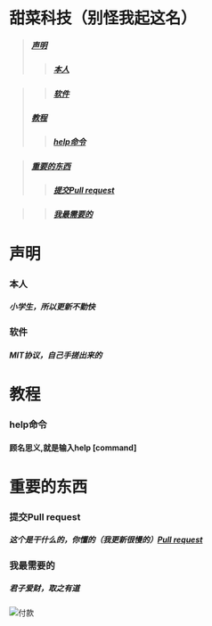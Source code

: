 # 甜菜科技（别怪我起这名）
>##### [声明](https://github.com/Enigma-Soul/TianCaiKeJi/edit/main/README.md#%E5%A3%B0%E6%98%8E-1)
>>##### [本人](https://github.com/Enigma-Soul/TianCaiKeJi/edit/main/README.md#%E6%9C%AC%E4%BA%BA-1)

>>##### [软件](https://github.com/Enigma-Soul/TianCaiKeJi/edit/main/README.md#%E8%BD%AF%E4%BB%B6-1)
>##### [教程](https://github.com/Enigma-Soul/TianCaiKeJi/edit/main/README.md#%E6%95%99%E7%A8%8B-1)
>>##### [help命令](https://github.com/Enigma-Soul/TianCaiKeJi/edit/main/README.md#help%E5%91%BD%E4%BB%A4-1)

>##### [重要的东西](https://github.com/Enigma-Soul/TianCaiKeJi/edit/main/README.md#%E9%87%8D%E8%A6%81%E7%9A%84%E4%B8%9C%E8%A5%BF-1)
>>##### [提交Pull request](https://github.com/Enigma-Soul/TianCaiKeJi/edit/main/README.md#%E6%8F%90%E4%BA%A4pull-request-1)

>>##### [我最需要的](https://github.com/Enigma-Soul/TianCaiKeJi/edit/main/README.md#%E6%88%91%E6%9C%80%E9%9C%80%E8%A6%81%E7%9A%84-1)
# 声明
### 本人 
##### 小学生，所以更新不勤快
### 软件
##### MIT协议，自己手搓出来的


# 教程
### help命令
#### 顾名思义,就是输入help [command]

# 重要的东西
### 提交Pull request
##### 这个是干什么的，你懂的（我更新很慢的）[Pull request](https://github.com/Enigma-Soul/TianCaiKeJi/pulls)
### 我最需要的
##### 君子爱财，取之有道
![付款](https://github.com/Enigma-Soul/TianCaiKeJi/assets/119654171/cf5a4057-bdf9-4e39-932c-6f678d09bade)

